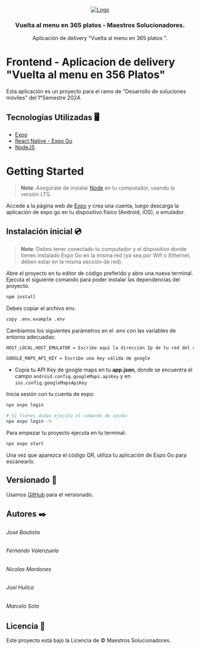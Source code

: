 <!-- PROYECTO -->
<br />
<div align="center">
  <a href="https://google.cl">
    <img src="https://i.imgur.com/PcEE9Go.png" alt="Logo" >
  </a>

  <h3 align="center">Vuelta al menu en 365 platos - Maestros Solucionadores.</h3>

  <p align="center">
    Aplicación de delivery "Vuelta al menu en 365 platos ".
  </p>
</div>

# Frontend - Aplicacion de delivery "Vuelta al menu en 356 Platos"

Esta aplicación es un proyecto para el ramo de "Desarrollo de soluciones móviles" del 1°Semestre 2024. 


## Tecnologías Utilizadas 🖥️
- [Expo](https://expo.dev/)
- [React Native - Expo Go](https://reactnative.dev/docs/environment-setup)
- [NodeJS](https://nodejs.org/en)


# Getting Started
>**Note**: Asegúrate de instalar [Node](https://nodejs.org/en) en tu computador, usando la versión LTS.

Accede a la página web de [Expo](https://expo.dev/go) y crea una cuenta, luego descarga la aplicación de expo go en tu dispositivo físico (Android, iOS), o emulador.


## Instalación inicial 💿
>**Note**: Debes tener conectado tu computador y el dispositivo donde tienes instalado Expo Go en la misma red (ya sea por Wifi o Ethernet, deben estar en la misma sección de red).


Abre el proyecto en tu editor de código preferido y abre una nueva terminal.
Ejecuta el siguiente comando para poder instalar las dependencias del proyecto.
```bash
npm install
```

Debes copiar el archivo env.
```bash
copy .env.example .env
```

Cambiamos los siguientes parámetros en el .env con las variables de entorno adecuadas:
```bash
HOST_LOCAL,HOST_EMULATOR = Escribe aquí la dirección Ip de tu red del computador en comillas junto con el puerto en donde tienes ejecutanse tu backend. Por ejemplo: 'http://192.168.1.1:8081/api' o entrar en el archivo ApiDelivery.tsx en la carpeta src/Data/sources/remote/api/ApiDelivery y escribir directamente en baseURL: 'http://192.168.0.15:3307/api/'

GOOGLE_MAPS_API_KEY = Escribe una key válida de google
```
* Copia tu API Key de google maps en tu **app.json**, donde se encuentra el campo `android.config.googleMaps.apiKey` y en `ios.config.googleMapsApiKey`


Inicia sesión con tu cuenta de expo:
```bash
npx expo login 

# Si tienes dudas ejecuta el comando de ayuda:
npx expo login -h
```

Para empezar tu proyecto ejecuta en tu terminal:
```bash
npx expo start
```

Una vez que aparezca el código QR, utiliza tu aplicación de Expo Go para escanearlo.


## Versionado 📌

Usamos [GitHub](https://github.com/Jose-LocoPepe/Backend-App-Delivery) para el versionado.

## Autores ✒️

###### José Bautista

###### Fernando Valenzuela

###### Nicolas Mardones

###### Joel Huilca

###### Marcelo Soto


## Licencia 📄

Este proyecto está bajo la Licencia de &copy; Maestros Solucionadores.
